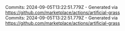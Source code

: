 Commits: 2024-09-05T13:22:51.779Z - Generated via https://github.com/marketplace/actions/artificial-grass
<br>
Commits: 2024-09-05T13:22:51.779Z - Generated via https://github.com/marketplace/actions/artificial-grass
<br>
